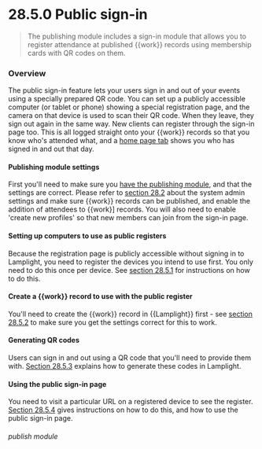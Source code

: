 # 28.5.0 Public sign-in

> The publishing module includes a sign-in module that allows you to register attendance at published {{work}} records using membership cards with QR codes on them.

### Overview

The public sign-in feature lets your users sign in and out of your events using a specially prepared QR code.  You can set up a publicly accessible computer (or tablet or phone) showing a special registration page, and the camera on that device is used to scan their QR code.  When they leave, they sign out again in the same way.  New clients can register through the sign-in page too.  This is all logged straight onto your {{work}} records so that you know who's attended what, and a [home page tab](/help/index/p/28/5.5) shows you who has signed in and out that day.

#### Publishing module settings

First you'll need to make sure you [have the publishing module](/help/index/p/16.20), and that the settings are correct.  Please refer to [section 28.2](/help/index/p/28.2) about the system admin settings and make sure {{work}} records can be published, and enable the addition of attendees to {{work}] records.  You will also need to enable 'create new profiles' so that new members can join from the sign-in page.

#### Setting up computers to use as public registers

Because the registration page is publicly accessible without signing in to Lamplight, you need to register the devices you intend to use first.  You only need to do this once per device.  See [section 28.5.1](/help/index/p/28.5.1) for instructions on how to do this.

#### Create a {{work}} record to use with the public register

You'll need to create the {{work}} record in {{Lamplight}} first - see [section 28.5.2](/help/index/p/28.5.2) to make sure you get the settings correct for this to work.

#### Generating QR codes

Users can sign in and out using a QR code that you'll need to provide them with.  [Section 28.5.3](/help/index/p/28.5.3) explains how to generate these codes in Lamplight.

#### Using the public sign-in page

You need to visit a particular URL on a registered device to see the register.  [Section 28.5.4](/help/index/p/28.5.4) gives instructions on how to do this, and how to use the public sign-in page.



###### publish module

